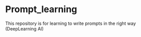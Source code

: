 # Prompt_learning
This repository is for learning to write prompts in the right way (DeepLearning AI)
